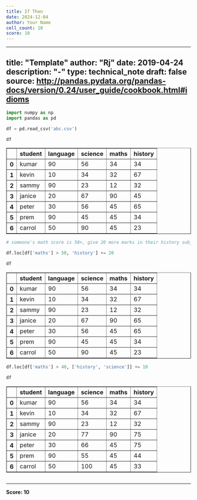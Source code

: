 ```yaml
---
title: If Then
date: 2024-12-04
author: Your Name
cell_count: 10
score: 10
---
```


---
title: "Template"
author: "Rj"
date: 2019-04-24
description: "-"
type: technical_note
draft: false
source: http://pandas.pydata.org/pandas-docs/version/0.24/user_guide/cookbook.html#idioms
---

```python
import numpy as np
import pandas as pd
```


```python
df = pd.read_csv('abc.csv')
```


```python
df
```




<div>
<style scoped>
    .dataframe tbody tr th:only-of-type {
        vertical-align: middle;
    }

    .dataframe tbody tr th {
        vertical-align: top;
    }

    .dataframe thead th {
        text-align: right;
    }
</style>
<table border="1" class="dataframe">
  <thead>
    <tr style="text-align: right;">
      <th></th>
      <th>student</th>
      <th>language</th>
      <th>science</th>
      <th>maths</th>
      <th>history</th>
    </tr>
  </thead>
  <tbody>
    <tr>
      <th>0</th>
      <td>kumar</td>
      <td>90</td>
      <td>56</td>
      <td>34</td>
      <td>34</td>
    </tr>
    <tr>
      <th>1</th>
      <td>kevin</td>
      <td>10</td>
      <td>34</td>
      <td>32</td>
      <td>67</td>
    </tr>
    <tr>
      <th>2</th>
      <td>sammy</td>
      <td>90</td>
      <td>23</td>
      <td>12</td>
      <td>32</td>
    </tr>
    <tr>
      <th>3</th>
      <td>janice</td>
      <td>20</td>
      <td>67</td>
      <td>90</td>
      <td>45</td>
    </tr>
    <tr>
      <th>4</th>
      <td>peter</td>
      <td>30</td>
      <td>56</td>
      <td>45</td>
      <td>65</td>
    </tr>
    <tr>
      <th>5</th>
      <td>prem</td>
      <td>90</td>
      <td>45</td>
      <td>45</td>
      <td>34</td>
    </tr>
    <tr>
      <th>6</th>
      <td>carrol</td>
      <td>50</td>
      <td>90</td>
      <td>45</td>
      <td>23</td>
    </tr>
  </tbody>
</table>
</div>




```python
# someone's math score is 50+, give 20 more marks in their history subject as well
```


```python
df.loc[df['maths'] > 50, 'history'] += 20
```


```python
df
```




<div>
<style scoped>
    .dataframe tbody tr th:only-of-type {
        vertical-align: middle;
    }

    .dataframe tbody tr th {
        vertical-align: top;
    }

    .dataframe thead th {
        text-align: right;
    }
</style>
<table border="1" class="dataframe">
  <thead>
    <tr style="text-align: right;">
      <th></th>
      <th>student</th>
      <th>language</th>
      <th>science</th>
      <th>maths</th>
      <th>history</th>
    </tr>
  </thead>
  <tbody>
    <tr>
      <th>0</th>
      <td>kumar</td>
      <td>90</td>
      <td>56</td>
      <td>34</td>
      <td>34</td>
    </tr>
    <tr>
      <th>1</th>
      <td>kevin</td>
      <td>10</td>
      <td>34</td>
      <td>32</td>
      <td>67</td>
    </tr>
    <tr>
      <th>2</th>
      <td>sammy</td>
      <td>90</td>
      <td>23</td>
      <td>12</td>
      <td>32</td>
    </tr>
    <tr>
      <th>3</th>
      <td>janice</td>
      <td>20</td>
      <td>67</td>
      <td>90</td>
      <td>65</td>
    </tr>
    <tr>
      <th>4</th>
      <td>peter</td>
      <td>30</td>
      <td>56</td>
      <td>45</td>
      <td>65</td>
    </tr>
    <tr>
      <th>5</th>
      <td>prem</td>
      <td>90</td>
      <td>45</td>
      <td>45</td>
      <td>34</td>
    </tr>
    <tr>
      <th>6</th>
      <td>carrol</td>
      <td>50</td>
      <td>90</td>
      <td>45</td>
      <td>23</td>
    </tr>
  </tbody>
</table>
</div>




```python
df.loc[df['maths'] > 40, ['history', 'science']] += 10
```


```python
df
```




<div>
<style scoped>
    .dataframe tbody tr th:only-of-type {
        vertical-align: middle;
    }

    .dataframe tbody tr th {
        vertical-align: top;
    }

    .dataframe thead th {
        text-align: right;
    }
</style>
<table border="1" class="dataframe">
  <thead>
    <tr style="text-align: right;">
      <th></th>
      <th>student</th>
      <th>language</th>
      <th>science</th>
      <th>maths</th>
      <th>history</th>
    </tr>
  </thead>
  <tbody>
    <tr>
      <th>0</th>
      <td>kumar</td>
      <td>90</td>
      <td>56</td>
      <td>34</td>
      <td>34</td>
    </tr>
    <tr>
      <th>1</th>
      <td>kevin</td>
      <td>10</td>
      <td>34</td>
      <td>32</td>
      <td>67</td>
    </tr>
    <tr>
      <th>2</th>
      <td>sammy</td>
      <td>90</td>
      <td>23</td>
      <td>12</td>
      <td>32</td>
    </tr>
    <tr>
      <th>3</th>
      <td>janice</td>
      <td>20</td>
      <td>77</td>
      <td>90</td>
      <td>75</td>
    </tr>
    <tr>
      <th>4</th>
      <td>peter</td>
      <td>30</td>
      <td>66</td>
      <td>45</td>
      <td>75</td>
    </tr>
    <tr>
      <th>5</th>
      <td>prem</td>
      <td>90</td>
      <td>55</td>
      <td>45</td>
      <td>44</td>
    </tr>
    <tr>
      <th>6</th>
      <td>carrol</td>
      <td>50</td>
      <td>100</td>
      <td>45</td>
      <td>33</td>
    </tr>
  </tbody>
</table>
</div>




```python

```


---
**Score: 10**